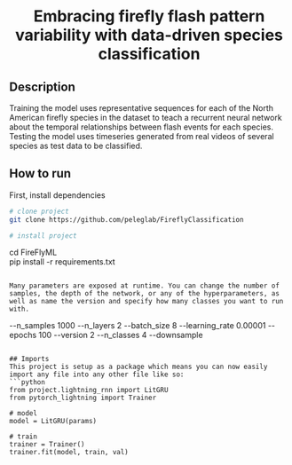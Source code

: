 

<div align="center">    
 
# Embracing firefly flash pattern variability with data-driven species classification     
</div>
 
## Description   
Training the model uses representative sequences for each of the North American firefly species in the dataset to teach a recurrent neural network about the temporal relationships between flash events for each species. Testing the model uses timeseries generated from real videos of several species as test data to be classified. 

## How to run   
First, install dependencies   
```bash
# clone project   
git clone https://github.com/peleglab/FireflyClassification

# install project   
```
cd FireFlyML   
pip install -r requirements.txt
 ```   

Many parameters are exposed at runtime. You can change the number of samples, the depth of the network, or any of the hyperparameters, as well as name the version and specify how many classes you want to run with.
```
--n_samples 1000 --n_layers 2 --batch_size 8 --learning_rate 0.00001  --epochs 100 --version 2 --n_classes 4 --downsample
```

## Imports
This project is setup as a package which means you can now easily import any file into any other file like so:
```python
from project.lightning_rnn import LitGRU
from pytorch_lightning import Trainer

# model
model = LitGRU(params)

# train
trainer = Trainer()
trainer.fit(model, train, val)

```
